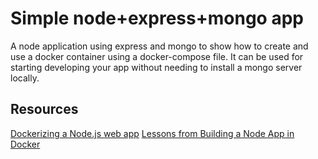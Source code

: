 # Simple node+express+mongo app

A node application using express and mongo to show how to create and use a docker container using a docker-compose file.  It can be used for starting developing your app without needing to install a mongo server locally.

## Resources 

[Dockerizing a Node.js web app](https://nodejs.org/en/docs/guides/nodejs-docker-webapp/)
[Lessons from Building a Node App in Docker](http://jdlm.info/articles/2016/03/06/lessons-building-node-app-docker.html)
